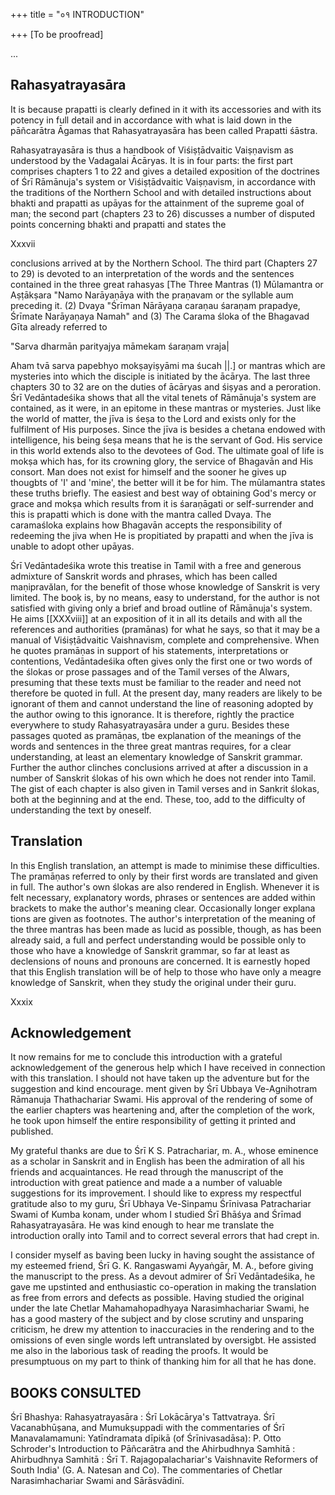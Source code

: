 +++
title = "०१ INTRODUCTION"

+++
[To be proofread]

...


## Rahasyatrayasāra
It is because prapatti is clearly defined in it with its accessories and with its potency in full detail and in accordance with what is laid down in the pāñcarātra Āgamas that Rahasyatrayasāra has been called Prapatti śāstra.

Rahasyatrayasāra is thus a handbook of Viśiṣṭādvaitic Vaiṣṇavism as understood by the Vadagalai Ācāryas. It is in four parts: the first part comprises chapters 1 to 22 and gives a detailed exposition of the doctrines of Śrī Rāmānuja's system or Viśiṣṭādvaitic Vaiṣṇavism, in accordance with the traditions of the Northern School and with detailed instructions about bhakti and prapatti as upāyas for the attainment of the supreme goal of man; the second part (chapters 23 to 26) discusses a number of disputed points concerning bhakti and prapatti and states the

Xxxvii

conclusions arrived at by the Northern School. The third part (Chapters 27 to 29) is devoted to an interpretation of the words and the sentences contained in the three great rahasyas [The Three Mantras (1) Mūlamantra or Aṣṭākṣara "Namo Narāyaṇāya with the praṇavam or the syllable aum preceding it. (2) Dvaya "Śrīman Nārāyaṇa caraṇau śaraṇam prapadye, Śrīmate Narāyaṇaya Namah" and (3) The Carama śloka of the Bhagavad Gīta already referred to

"Sarva dharmān parityajya māmekam śaraṇam vraja|

Aham tvā sarva papebhyo mokṣayiṣyāmi ma śucah ||.] or mantras which are mysteries into which the disciple is initiated by the ācārya. The last three chapters 30 to 32 are on the duties of ācāryas and śiṣyas and a peroration. Śrī Vedāntadeśika shows that all the vital tenets of Rāmānuja's system are contained, as it were, in an epitome in these mantras or mysteries. Just like the world of matter, the jīva is śeṣa to the Lord and exists only for the fulfilment of His purposes. Since the jīva is besides a chetana endowed with intelligence, his being śeṣa means that he is the servant of God. His service in this world extends also to the devotees of God. The ultimate goal of life is mokṣa which has, for its crowning glory, the service of Bhagavān and His consort. Man does not exist for himself and the sooner he gives up thougbts of 'I' and 'mine', the better will it be for him. The mūlamantra states these truths briefly. The easiest and best way of obtaining God's mercy or grace and mokṣa which results from it is śaraṇāgati or self-surrender and this is prapatti which is done with the mantra called Dvaya. The caramaśloka explains how Bhagavān accepts the responsibility of redeeming the jiva when He is propitiated by prapatti and when the jīva is unable to adopt other upāyas.

Śrī Vedāntadeśika wrote this treatise in Tamil with a free and generous admixture of Sanskrit words and phrases, which has been called maṇipravălan, for the benefit of those whose knowledge of Sanskrit is very limited. The booķ is, by no means, easy to understand, for the author is not satisfied with giving only a brief and broad outline of Rāmānuja's system. He aims [[XXXviii]] at an exposition of it in all its details and with all the references and authorities (pramānas) for what he says, so that it may be a manual of Viśiṣṭādvaitic Vaishnavism, complete and comprehensive. When he quotes pramāṇas in support of his statements, interpretations or contentions, Vedāntadeśika often gives only the first one or two words of the ślokas or prose passages and of the Tamil verses of the Alwars, presuming that these texts must be familiar to the reader and need not therefore be quoted in full. At the present day, many readers are likely to be ignorant of them and cannot understand the line of reasoning adopted by the author owing to this ignorance. It is therefore, rightly the practice everywhere to study Rahasyatrayasāra under a guru. Besides these passages quoted as pramāṇas, tbe explanation of the meanings of the words and sentences in the three great mantras requires, for a clear understanding, at least an elementary knowledge of Sanskrit grammar. Further the author clinches conclusions arrived at after a discussion in a number of Sanskrit ślokas of his own which he does not render into Tamil. The gist of each chapter is also given in Tamil verses and in Sankrit ślokas, both at the beginning and at the end. These, too, add to the difficulty of understanding the text by oneself.


## Translation
In this English translation, an attempt is made to minimise these difficulties. The pramāṇas referred to only by their first words are translated and given in full. The author's own ślokas are also rendered in English. Whenever it is felt necessary, explanatory words, phrases or sentences are added within brackets to make the author's meaning clear. Occasionally longer explana tions are given as footnotes. The author's interpretation of the meaning of the three mantras has been made as lucid as possible, though, as has been already said, a full and perfect understanding would be possible only to those who have a knowledge of Sanskrit grammar, so far at least as declensions of nouns and pronouns are concerned. It is earnestly hoped that this English translation will be of help to those who have only a meagre knowledge of Sanskrit, when they study the original under their guru.

Xxxix

## Acknowledgement

It now remains for me to conclude this introduction with a grateful acknowledgement of the generous help which I have received in connection with this translation. I should not have taken up the adventure but for the suggestion and kind encourage. ment given by Śrī Ubbaya Ve-Agnihotram Rāmanuja Thathachariar Swami. His approval of the rendering of some of the earlier chapters was heartening and, after the completion of the work, he took upon himself the entire responsibility of getting it printed and published.

My grateful thanks are due to Śrī K S. Patrachariar, m. A., whose eminence as a scholar in Sanskrit and in English has been the admiration of all his friends and acquaintances. He read through the manuscript of the introduction with great patience and made a a number of valuable suggestions for its improvement. I should like to express my respectful gratitude also to my guru, Śrī Ubhaya Ve-Sinpamu Śrīnivasa Patrachariar Swami of Kumba konam, under whom I studied Śrī Bhāśya and Śrīmad Rahasyatrayasāra. He was kind enough to hear me translate the introduction orally into Tamil and to correct several errors that had crept in.

I consider myself as baving been lucky in having sought the assistance of my esteemed friend, Śrī G. K. Rangaswami Ayyaṅgār, M. A., before giving the manuscript to the press. As a devout admirer of Śrī Vedāntadeśika, he gave me upstinted and enthusiastic co-operation in making the translation as free from errors and defects as possible. Having studied the original under the late Chetlar Mahamahopadhyaya Narasimhachariar Swami, he has a good mastery of the subject and by close scrutiny and unsparing criticism, he drew my attention to inaccuracies in the rendering and to the omissions of even single words left untranslated by oversigbt. He assisted me also in the laborious task of reading the proofs. It would be presumptuous on my part to think of thanking him for all that he has done.

## BOOKS CONSULTED

Śrī Bhashya: Rahasyatrayasāra : Śrī Lokācārya's Tattvatraya. Śrī Vacanabhūṣana, and Mumukṣuppadi with the commentaries of Śrī Manavalamamuni: Yatīndramata dīpikā (of Śrīnivasadāsa): P. Otto Schroder's Introduction to Pāñcarātra and the Ahirbudhnya Samhitā : Ahirbudhnya Samhitā : Śrī T. Rajagopalachariar's Vaishnavite Reformers of South India' (G. A. Natesan and Co). The commentaries of Chetlar Narasimhachariar Swami and Sārāsvādinī.
